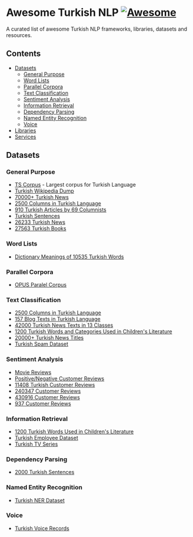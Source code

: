 # Awesome Turkish NLP [![Awesome](https://cdn.rawgit.com/sindresorhus/awesome/d7305f38d29fed78fa85652e3a63e154dd8e8829/media/badge.svg)](https://github.com/sindresorhus/awesome)

A curated list of awesome Turkish NLP frameworks, libraries, datasets and resources.

## Contents

* [Datasets](#datasets)
   * [General Purpose](#general-purpose)
   * [Word Lists](#word-lists)
   * [Parallel Corpora](#parallel-corpora)
   * [Text Classification](#text-classification)
   * [Sentiment Analysis](#sentiment-analysis)
   * [Information Retrieval](#information-retrieval)
   * [Dependency Parsing](#dependency-parsing)
   * [Named Entity Recognition](#named-entity-recognition)
   * [Voice](#voice)
* [Libraries](#libraries)
* [Services](#services)


## Datasets

### General Purpose

* [TS Corpus](https://tscorpus.com/) - Largest corpus for Turkish Language
* [Turkish Wikipedia Dump](https://dumps.wikimedia.org/trwiki/)
* [70000+ Turkish News](https://www.kaggle.com/suleymancan/turkishnews70000)
* [2500 Columns in Turkish Language
](https://www.kaggle.com/oktayozturk010/2500-turkish-columns)
* [910 Turkish Articles by 69 Columnists](https://www.kaggle.com/oktayozturk010/910-turkish-articles-by-69-columnists)
* [Turkish Sentences](https://www.kaggle.com/rootofarch/kuzgunlar-acikhack-tr-sentence)
* [26233 Turkish News](https://www.kaggle.com/ahmetelgn/turkish-news)
* [27563 Turkish Books](https://www.kaggle.com/keremturker/turkish-book-data)

### Word Lists

* [Dictionary Meanings of 10535 Turkish Words](https://www.kaggle.com/oktayozturk010/dictionary-meanings-of-10535-turkish-words)

### Parallel Corpora

* [OPUS Paralel Corpus](https://opus.nlpl.eu/)

### Text Classification

* [2500 Columns in Turkish Language](https://www.kaggle.com/oktayozturk010/2500-turkish-columns)
* [157 Blog Texts in Turkish Language
](https://www.kaggle.com/oktayozturk010/157-blog-texts-in-turkish)
* [42000 Turkish News Texts in 13 Classes](https://www.kaggle.com/oktayozturk010/42000-news-text-in-13-classes)
* [1200 Turkish Words and Categories Used in Children's Literature](https://www.kaggle.com/oktayozturk010/1200-words-used-in-childrens-literature)
* [20000+ Turkish News Titles](https://www.kaggle.com/suleymancan/turkishnewstitle20000clickbaitclassified)
* [Turkish Spam Dataset](https://www.kaggle.com/cuneytdemir/turkish-spam-dataset)

### Sentiment Analysis

* [Movie Reviews](https://www.kaggle.com/mustfkeskin/turkish-movie-sentiment-analysis-dataset)
* [Positive/Negative Customer Reviews](https://www.kaggle.com/burhanbilenn/turkish-customer-reviews-for-binary-classification)
* [11408 Turkish Customer Reviews](https://www.kaggle.com/burhanbilenn/duygu-analizi-icin-urun-yorumlari)
* [240347 Customer Reviews](https://www.kaggle.com/cebeci/turkishreviews)
* [430916 Customer Reviews](https://www.kaggle.com/mustfkeskin/turkish-product-review-dataset)
* [937 Customer Reviews](https://www.kaggle.com/baharyilmaz/product-comments-dataset)

### Information Retrieval

* [1200 Turkish Words Used in Children's Literature](https://www.kaggle.com/oktayozturk010/1200-words-used-in-childrens-literature)
* [Turkish Employee Dataset](https://www.kaggle.com/metetik/turkish-employee-dataset)
* [Turkish TV Series](https://www.kaggle.com/tonyukuk/turkish-tv-series)

### Dependency Parsing

* [2000 Turkish Sentences](https://www.kaggle.com/oktayozturk010/2000-turkish-sentences)

### Named Entity Recognition

* [Turkish NER Dataset](https://www.kaggle.com/cebeci/turkish-ner)

### Voice
* [Turkish Voice Records](https://www.kaggle.com/erdemuysal/turkish-speech-dataset)